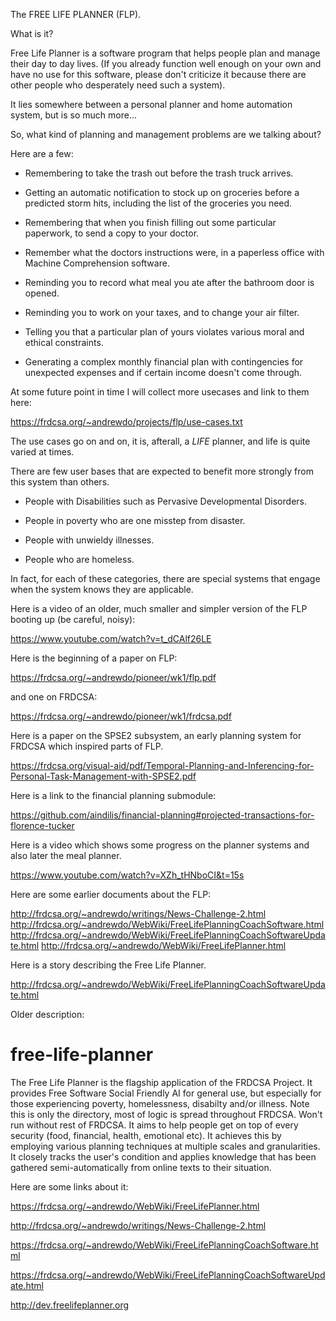 The FREE LIFE PLANNER (FLP).

What is it?

Free Life Planner is a software program that helps people plan and
manage their day to day lives.  (If you already function well enough
on your own and have no use for this software, please don't criticize
it because there are other people who desperately need such a system).

It lies somewhere between a personal planner and home automation
system, but is so much more...

So, what kind of planning and management problems are we talking about?

Here are a few:

+ Remembering to take the trash out before the trash truck arrives.

+ Getting an automatic notification to stock up on groceries before a
predicted storm hits, including the list of the groceries you need.

+ Remembering that when you finish filling out some particular
paperwork, to send a copy to your doctor.

+ Remember what the doctors instructions were, in a paperless office
with Machine Comprehension software.

+ Reminding you to record what meal you ate after the bathroom door is
opened.

+ Reminding you to work on your taxes, and to change your air filter.

+ Telling you that a particular plan of yours violates various moral
and ethical constraints.

+ Generating a complex monthly financial plan with contingencies for
unexpected expenses and if certain income doesn't come through.

At some future point in time I will collect more usecases and link to
them here:

https://frdcsa.org/~andrewdo/projects/flp/use-cases.txt

The use cases go on and on, it is, afterall, a *LIFE* planner, and
life is quite varied at times.


There are few user bases that are expected to benefit more strongly
from this system than others.

+ People with Disabilities such as Pervasive Developmental Disorders.

+ People in poverty who are one misstep from disaster.

+ People with unwieldy illnesses.

+ People who are homeless.

In fact, for each of these categories, there are special systems that
engage when the system knows they are applicable.

Here is a video of an older, much smaller and simpler version of the FLP
booting up (be careful, noisy):

https://www.youtube.com/watch?v=t_dCAlf26LE

Here is the beginning of a paper on FLP:

https://frdcsa.org/~andrewdo/pioneer/wk1/flp.pdf

and one on FRDCSA:

https://frdcsa.org/~andrewdo/pioneer/wk1/frdcsa.pdf

Here is a paper on the SPSE2 subsystem, an early planning system for
FRDCSA which inspired parts of FLP.

https://frdcsa.org/visual-aid/pdf/Temporal-Planning-and-Inferencing-for-Personal-Task-Management-with-SPSE2.pdf

Here is a link to the financial planning submodule:

https://github.com/aindilis/financial-planning#projected-transactions-for-florence-tucker

Here is a video which shows some progress on the planner systems and also later the meal planner.

https://www.youtube.com/watch?v=XZh_tHNboCI&t=15s

Here are some earlier documents about the FLP:

http://frdcsa.org/~andrewdo/writings/News-Challenge-2.html
http://frdcsa.org/~andrewdo/WebWiki/FreeLifePlanningCoachSoftware.html
http://frdcsa.org/~andrewdo/WebWiki/FreeLifePlanningCoachSoftwareUpdate.html
http://frdcsa.org/~andrewdo/WebWiki/FreeLifePlanner.html
	
Here is a story describing the Free Life Planner.

http://frdcsa.org/~andrewdo/WebWiki/FreeLifePlanningCoachSoftwareUpdate.html



Older description:

# free-life-planner
The Free Life Planner is the flagship application of the FRDCSA Project.  It provides Free Software Social Friendly AI for general use, but especially for those experiencing poverty, homelessness, disabilty and/or illness.  Note this is only the directory, most of logic is spread throughout FRDCSA.  Won't run without rest of FRDCSA.  It aims to help people get on top of every security (food, financial, health, emotional etc).  It achieves this by employing various planning techniques at multiple scales and granularities.  It closely tracks the user's condition and applies knowledge that has been gathered semi-automatically from online texts to their situation.

Here are some links about it:

https://frdcsa.org/~andrewdo/WebWiki/FreeLifePlanner.html

http://frdcsa.org/~andrewdo/writings/News-Challenge-2.html

https://frdcsa.org/~andrewdo/WebWiki/FreeLifePlanningCoachSoftware.html

https://frdcsa.org/~andrewdo/WebWiki/FreeLifePlanningCoachSoftwareUpdate.html

http://dev.freelifeplanner.org
